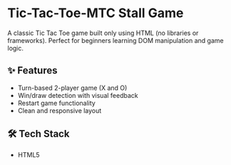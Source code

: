 # Tic-Tac-Toe-MTC Stall Game
A classic Tic Tac Toe game built only using HTML (no libraries or frameworks). Perfect for beginners learning DOM manipulation and game logic.

## ✨ Features

- Turn-based 2-player game (X and O)
- Win/draw detection with visual feedback
- Restart game functionality
- Clean and responsive layout

## 🛠️ Tech Stack

- HTML5

